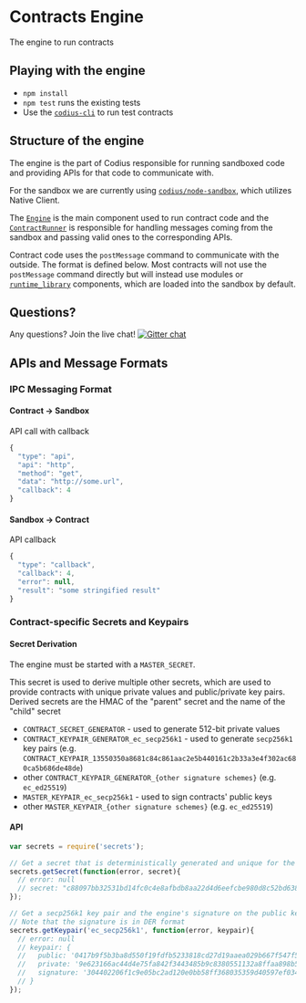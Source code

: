 # Contracts Engine
The engine to run contracts

## Playing with the engine

+ `npm install`
+ `npm test` runs the existing tests
+ Use the [`codius-cli`](https://github.com/codius/codius-cli) to run test contracts

## Structure of the engine

The engine is the part of Codius responsible for running sandboxed code and providing APIs for that code to communicate with.

For the sandbox we are currently using [`codius/node-sandbox`](https://github.com/codius/node-sandbox), which utilizes Native Client.

The [`Engine`](lib/engine.js) is the main component used to run contract code and the [`ContractRunner`](lib/contractrunner.js) is responsible for handling messages coming from the sandbox and passing valid ones to the corresponding APIs.

Contract code uses the `postMessage` command to communicate with the outside. The format is defined below. Most contracts will not use the `postMessage` command directly but will instead use modules or [`runtime_library`](runtime_library/) components, which are loaded into the sandbox by default.

## Questions?

Any questions? Join the live chat! [![Gitter chat](https://badges.gitter.im/codius/codius-chat.png)](https://gitter.im/codius/codius-chat)

## APIs and Message Formats

### IPC Messaging Format

#### Contract -> Sandbox

API call with callback
```js
{
  "type": "api",
  "api": "http",
  "method": "get",
  "data": "http://some.url",
  "callback": 4
}
```

#### Sandbox -> Contract

API callback
```js
{
  "type": "callback",
  "callback": 4,
  "error": null,
  "result": "some stringified result"
}
```

### Contract-specific Secrets and Keypairs

#### Secret Derivation

The engine must be started with a `MASTER_SECRET`.

This secret is used to derive multiple other secrets, which are used to provide contracts with unique private values and public/private key pairs. Derived secrets are the HMAC of the "parent" secret and the name of the "child" secret

+ `CONTRACT_SECRET_GENERATOR` - used to generate 512-bit private values
+ `CONTRACT_KEYPAIR_GENERATOR_ec_secp256k1` - used to generate `secp256k1` key pairs (e.g. `CONTRACT_KEYPAIR_13550350a8681c84c861aac2e5b440161c2b33a3e4f302ac680ca5b686de48de`)
+ other `CONTRACT_KEYPAIR_GENERATOR_{other signature schemes}` (e.g. `ec_ed25519`)
+ `MASTER_KEYPAIR_ec_secp256k1` - used to sign contracts' public keys
+ other `MASTER_KEYPAIR_{other signature schemes}` (e.g. `ec_ed25519`)


#### API

```js
var secrets = require('secrets');

// Get a secret that is deterministically generated and unique for the contract
secrets.getSecret(function(error, secret){
  // error: null
  // secret: "c88097bb32531bd14fc0c4e8afbdb8aa22d4d6eefcbe980d8c52bd6381c6c60ca746b330ce93decf5061a011ed71afde8b4ed4fbbf1531d010788e8bb79c8b6d"
});

// Get a secp256k1 key pair and the engine's signature on the public key
// Note that the signature is in DER format
secrets.getKeypair('ec_secp256k1', function(error, keypair){
  // error: null
  // keypair: {
  //   public: '0417b9f5b3ba8d550f19fdfb5233818cd27d19aaea029b667f547f5918c307ed3b1ee32e285f9152d61c2a85b275f1b27d955c2b59a313900c4006377afa538370',
  //   private: '9e623166ac44d4e75fa842f3443485b9c8380551132a8ffaa898b5c93bb18b7d',
  //   signature: '304402206f1c9e05bc2ad120e0bb58ff368035359d40597ef034509a7dc66a79d4648bea022015b417401d194cf2917e853a7565cfbce32ee90c5c8f34f54075ee2f87519d88'
  // }
});
